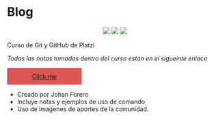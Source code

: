 # Blog
<p style="text-align: center;">
<img src="https://img.shields.io/badge/-Git-green"> <img src="https://img.shields.io/badge/-Html-blue"> <img src="https://img.shields.io/badge/-Css-red">
</p>
Curso de Git y GitHub de Platzi

*Todas las notas tomadas dentro del curso estan en el sigueinte enlace*

<p style="text-align: center; background: #D55; vertical-align: middle; padding: 0.8em; width: 30%;"><a href="https://www.evernote.com/shard/s736/sh/6a1c95f6-55a4-5573-2376-c674c10ebce6/2641a1107a666038dd83e036c5098c9c">Click me</a>
</p>


* Creado por Johan Forero
* Incluye notas y ejemplos de uso de comando
* Uso de imagenes de aportes de la comunidad.
